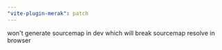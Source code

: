```yaml
---
"vite-plugin-merak": patch
---
```


won't generate sourcemap in dev which will break sourcemap resolve in browser
